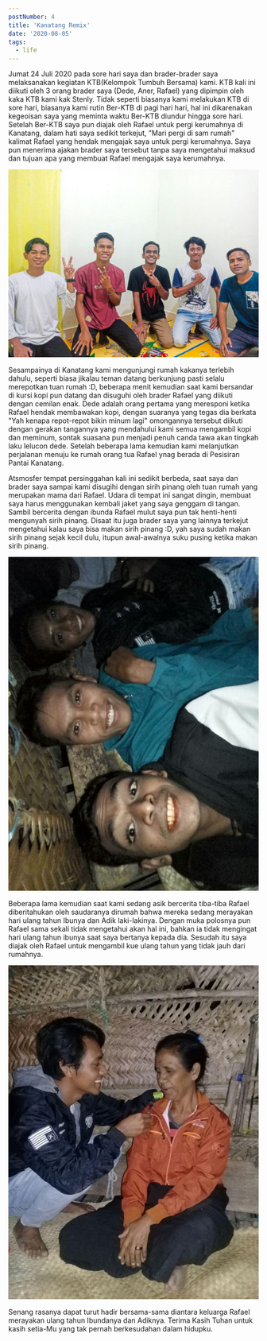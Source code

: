 ```yaml
---
postNumber: 4
title: 'Kanatang Remix'
date: '2020-08-05'
tags:
  - life
---	
```


Jumat 24 Juli 2020 pada sore hari saya dan brader-brader saya melaksanakan kegiatan KTB(Kelompok Tumbuh Bersama) kami. KTB kali ini diikuti oleh 3 orang brader saya (Dede, Aner, Rafael) yang dipimpin oleh kaka KTB kami kak Stenly. Tidak seperti biasanya kami melakukan KTB di sore hari, biasanya kami rutin Ber-KTB di pagi hari hari, hal ini dikarenakan kegeoisan saya yang meminta waktu Ber-KTB diundur hingga sore hari. Setelah Ber-KTB saya pun diajak oleh Rafael untuk pergi kerumahnya di Kanatang, dalam hati saya sedikit terkejut, "Mari pergi di sam rumah" kalimat Rafael yang hendak mengajak saya untuk pergi kerumahnya. Saya pun menerima ajakan brader saya tersebut tanpa saya mengetahui maksud dan tujuan apa yang membuat Rafael mengajak saya kerumahnya.

![suasana-ktb](./photo_2020-08-08_19-34-45.jpg)

Sesampainya di Kanatang kami mengunjungi rumah kakanya terlebih dahulu, seperti biasa jikalau teman datang berkunjung pasti selalu merepotkan tuan rumah :D, beberapa menit kemudian saat kami bersandar di kursi kopi pun datang dan disuguhi oleh brader Rafael yang diikuti dengan cemilan enak. Dede adalah orang pertama yang meresponi ketika Rafael hendak membawakan kopi, dengan suaranya yang tegas dia berkata "Yah kenapa repot-repot bikin minum lagi" omongannya tersebut diikuti dengan gerakan tangannya yang mendahului kami semua mengambil kopi dan meminum, sontak suasana pun menjadi penuh canda tawa akan tingkah laku lelucon dede. Setelah beberapa lama kemudian kami melanjutkan perjalanan menuju ke rumah orang tua Rafael ynag berada di Pesisiran Pantai Kanatang. 

Atsmosfer tempat persinggahan kali ini sedikit berbeda, saat saya dan brader saya sampai kami disugihi dengan sirih pinang oleh tuan rumah yang merupakan mama dari Rafael. Udara di tempat ini sangat dingin, membuat saya harus menggunakan kembali jaket yang saya genggam di tangan. Sambil bercerita dengan ibunda Rafael mulut saya pun tak henti-henti mengunyah sirih pinang. Disaat itu juga brader saya yang lainnya terkejut mengetahui kalau saya bisa makan sirih pinang :D, yah saya sudah makan sirih pinang sejak kecil dulu, itupun awal-awalnya suku pusing ketika makan sirih pinang.

![suasana-duduk-dirumah-rafael](./photo_2020-08-08_19-33-05.jpg)

Beberapa lama kemudian saat kami sedang asik bercerita tiba-tiba Rafael diberitahukan oleh saudaranya dirumah bahwa mereka sedang merayakan hari ulang tahun Ibunya dan Adik laki-lakinya. Dengan muka polosnya pun Rafael sama sekali tidak mengetahui akan hal ini, bahkan ia tidak mengingat hari ulang tahun ibunya saat saya bertanya kepada dia. Sesudah itu saya diajak oleh Rafael untuk mengambil kue ulang tahun yang tidak jauh dari rumahnya. 

![suasana-merayakan-ulang-tahun-ibu-dan-adik-rafael](./photo_2020-08-08_19-33-16.jpg)

Senang rasanya dapat turut hadir bersama-sama diantara keluarga Rafael merayakan ulang tahun Ibundanya dan Adiknya. Terima Kasih Tuhan untuk kasih setia-Mu yang tak pernah berkesudahan dalam hidupku.

